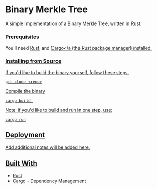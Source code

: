 # Binary Merkle Tree 

A simple implementation of a Binary Merkle Tree, written in Rust.


### Prerequisites

You'll need <a href="https://www.rust-lang.org/">Rust</a>, and <a href="https://crates.io/">Cargo</a (the Rust package manager) installed.

### Installing from Source

If you'd like to build the binary yourself, follow these steps. 

```
git clone <repo>
```

Compile the binary 

```
cargo build 
```

Note: if you'd like to build and run in one step, use:

```
cargo run
```


## Deployment

Add additional notes will be added here. 

## Built With

* [Rust](https://www.rust-lang.org/)
* [Cargo](https://doc.rust-lang.org/cargo/getting-started/first-steps.html) - Dependency Management
